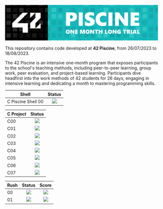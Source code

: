 <img src="https://github.com/AndrePatchy/42/blob/main/42_piscine_banner_new.png?raw=true" style="max-width: 100%;"/> 

This repository contains code developed at **42 Piscine**, from 26/07/2023 to 18/08/2023.

The 42 Piscine is an intensive one-month program that exposes participants to the school's teaching methods, including peer-to-peer learning, group work, peer evaluation, and project-based learning. Participants dive headfirst into the work methods of 42 students for 26 days, engaging in intensive learning and dedicating a month to mastering programming skills.

| Shell         | Status        |
| ------------- |:-------------:|
| C Piscine Shell 00      | <img src="https://camo.githubusercontent.com/38f3e8b777e65f92615a2c4a583b823aff4a261f27496ef5323009283dded4f4/68747470733a2f2f696d672e736869656c64732e696f2f62616467652f7374617475732d646f6e652d73756363657373" data-canonical-src="https://img.shields.io/badge/status-done-success" style="max-width: 100%;">

| C Project     | Status        |
| ------------- |:-------------:|
| C00           |<img src="https://camo.githubusercontent.com/38f3e8b777e65f92615a2c4a583b823aff4a261f27496ef5323009283dded4f4/68747470733a2f2f696d672e736869656c64732e696f2f62616467652f7374617475732d646f6e652d73756363657373" data-canonical-src="https://img.shields.io/badge/status-done-success" style="max-width: 100%;"> |
| C01           |<img src="https://camo.githubusercontent.com/38f3e8b777e65f92615a2c4a583b823aff4a261f27496ef5323009283dded4f4/68747470733a2f2f696d672e736869656c64732e696f2f62616467652f7374617475732d646f6e652d73756363657373" data-canonical-src="https://img.shields.io/badge/status-done-success" style="max-width: 100%;"> |
| C02           |<img src="https://camo.githubusercontent.com/38f3e8b777e65f92615a2c4a583b823aff4a261f27496ef5323009283dded4f4/68747470733a2f2f696d672e736869656c64732e696f2f62616467652f7374617475732d646f6e652d73756363657373" data-canonical-src="https://img.shields.io/badge/status-done-success" style="max-width: 100%;"> |
| C03           |<img src="https://camo.githubusercontent.com/38f3e8b777e65f92615a2c4a583b823aff4a261f27496ef5323009283dded4f4/68747470733a2f2f696d672e736869656c64732e696f2f62616467652f7374617475732d646f6e652d73756363657373" data-canonical-src="https://img.shields.io/badge/status-done-success" style="max-width: 100%;"> |
| C04           |<img src="https://camo.githubusercontent.com/38f3e8b777e65f92615a2c4a583b823aff4a261f27496ef5323009283dded4f4/68747470733a2f2f696d672e736869656c64732e696f2f62616467652f7374617475732d646f6e652d73756363657373" data-canonical-src="https://img.shields.io/badge/status-done-success" style="max-width: 100%;"> |
| C05           |<img src="https://camo.githubusercontent.com/38f3e8b777e65f92615a2c4a583b823aff4a261f27496ef5323009283dded4f4/68747470733a2f2f696d672e736869656c64732e696f2f62616467652f7374617475732d646f6e652d73756363657373" data-canonical-src="https://img.shields.io/badge/status-done-success" style="max-width: 100%;"> |
| C06           |<img src="https://camo.githubusercontent.com/38f3e8b777e65f92615a2c4a583b823aff4a261f27496ef5323009283dded4f4/68747470733a2f2f696d672e736869656c64732e696f2f62616467652f7374617475732d646f6e652d73756363657373" data-canonical-src="https://img.shields.io/badge/status-done-success" style="max-width: 100%;"> |
| C07           |<img src="https://camo.githubusercontent.com/38f3e8b777e65f92615a2c4a583b823aff4a261f27496ef5323009283dded4f4/68747470733a2f2f696d672e736869656c64732e696f2f62616467652f7374617475732d646f6e652d73756363657373" data-canonical-src="https://img.shields.io/badge/status-done-success" style="max-width: 100%;"> |

| Rush          | Status        | Score        |
| ------------- |:-------------:|:-------------:|
| 00            |<img src="https://camo.githubusercontent.com/38f3e8b777e65f92615a2c4a583b823aff4a261f27496ef5323009283dded4f4/68747470733a2f2f696d672e736869656c64732e696f2f62616467652f7374617475732d646f6e652d73756363657373" data-canonical-src="https://img.shields.io/badge/status-done-success" style="max-width: 100%;"> | <img src="https://camo.githubusercontent.com/8ba3fcaa651ae824b81439b6d9491fa1d0e748ce62a8503f97a3482df8eef00a/68747470733a2f2f696d672e736869656c64732e696f2f62616467652f73636f72652d3130302532302532462532303130302d73756363657373" data-canonical-src="https://img.shields.io/badge/score-100%20%2F%20100-success" style="max-width: 100%;">
| 01            |<img src="https://camo.githubusercontent.com/38f3e8b777e65f92615a2c4a583b823aff4a261f27496ef5323009283dded4f4/68747470733a2f2f696d672e736869656c64732e696f2f62616467652f7374617475732d646f6e652d73756363657373" data-canonical-src="https://img.shields.io/badge/status-done-success" style="max-width: 100%;"> | <img src="https://camo.githubusercontent.com/9a5e4fe0b0a44ce19fa4248a3af3770eefc6f974e91ee3707cc3c8833dfcb48c/68747470733a2f2f696d672e736869656c64732e696f2f62616467652f73636f72652d30302532302532462532303130302d726564" data-canonical-src="https://img.shields.io/badge/score-00%20%2F%20100-red" style="max-width: 100%;">
